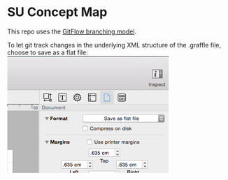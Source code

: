 # SU Concept Map

This repo uses the [GitFlow branching model](http://nvie.com/posts/a-successful-git-branching-model/).

To let git track changes in the underlying XML structure of the .graffle file, choose to save as a flat file:
![save as flat file](./save-as-flat-file.png "Save as flat file")
